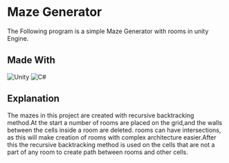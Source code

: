 # Maze Generator

The Following program is a simple Maze Generator with rooms in unity Engine.

## Made With

![Unity](https://img.shields.io/badge/unity-%23000000.svg?style=for-the-badge&logo=unity&logoColor=white)
![C#](https://img.shields.io/badge/c%23-%23239120.svg?style=for-the-badge&logo=c-sharp&logoColor=white)

## Explanation

The mazes in this project are created with recursive backtracking method.At the start a number of rooms are placed on the grid,and the walls between the cells inside a room are deleted. rooms can have intersections, as this will make creation of rooms with complex architecture easier.After this the recursive backtracking method is used on the cells that are not a part of any room to create path between rooms and other cells.
